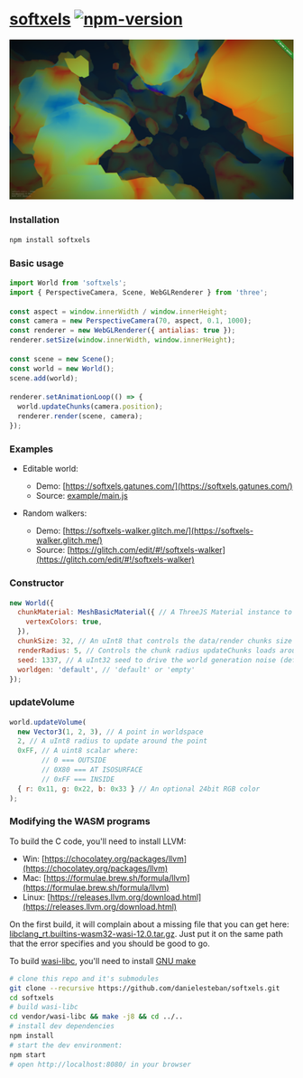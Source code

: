 [softxels](https://softxels.gatunes.com/)
[![npm-version](https://img.shields.io/npm/v/softxels.svg)](https://www.npmjs.com/package/softxels)
==

[![screenshot](https://github.com/danielesteban/softxels/raw/master/example/screenshot.png)](https://softxels.gatunes.com/)

### Installation

```bash
npm install softxels
```

### Basic usage

```js
import World from 'softxels';
import { PerspectiveCamera, Scene, WebGLRenderer } from 'three';

const aspect = window.innerWidth / window.innerHeight;
const camera = new PerspectiveCamera(70, aspect, 0.1, 1000);
const renderer = new WebGLRenderer({ antialias: true });
renderer.setSize(window.innerWidth, window.innerHeight);

const scene = new Scene();
const world = new World();
scene.add(world);

renderer.setAnimationLoop(() => {
  world.updateChunks(camera.position);
  renderer.render(scene, camera);
});
```

### Examples

* Editable world:
  * Demo: [https://softxels.gatunes.com/](https://softxels.gatunes.com/)
  * Source: [example/main.js](example/main.js)

* Random walkers:
  * Demo: [https://softxels-walker.glitch.me/](https://softxels-walker.glitch.me/)
  * Source: [https://glitch.com/edit/#!/softxels-walker](https://glitch.com/edit/#!/softxels-walker)

### Constructor
```js
new World({
  chunkMaterial: MeshBasicMaterial({ // A ThreeJS Material instance to render all chunks (default: null)
    vertexColors: true,
  }),
  chunkSize: 32, // An uInt8 that controls the data/render chunks size (default: 32)
  renderRadius: 5, // Controls the chunk radius updateChunks loads around the anchor (default: 5)
  seed: 1337, // A uInt32 seed to drive the world generation noise (default: Random)
  worldgen: 'default', // 'default' or 'empty'
});
```

### updateVolume
```js
world.updateVolume(
  new Vector3(1, 2, 3), // A point in worldspace
  2, // A uInt8 radius to update around the point
  0xFF, // A uint8 scalar where: 
        // 0 === OUTSIDE
        // 0X80 === AT ISOSURFACE
        // 0xFF === INSIDE
  { r: 0x11, g: 0x22, b: 0x33 } // An optional 24bit RGB color
);
```

### Modifying the WASM programs

To build the C code, you'll need to install LLVM:

 * Win: [https://chocolatey.org/packages/llvm](https://chocolatey.org/packages/llvm)
 * Mac: [https://formulae.brew.sh/formula/llvm](https://formulae.brew.sh/formula/llvm)
 * Linux: [https://releases.llvm.org/download.html](https://releases.llvm.org/download.html)

On the first build, it will complain about a missing file that you can get here:
[libclang_rt.builtins-wasm32-wasi-12.0.tar.gz](https://github.com/WebAssembly/wasi-sdk/releases/download/wasi-sdk-12/libclang_rt.builtins-wasm32-wasi-12.0.tar.gz). Just put it on the same path that the error specifies and you should be good to go.

To build [wasi-libc](https://github.com/WebAssembly/wasi-libc), you'll need to install [GNU make](https://chocolatey.org/packages/make)

```bash
# clone this repo and it's submodules
git clone --recursive https://github.com/danielesteban/softxels.git
cd softxels
# build wasi-libc
cd vendor/wasi-libc && make -j8 && cd ../..
# install dev dependencies
npm install
# start the dev environment:
npm start
# open http://localhost:8080/ in your browser
```
